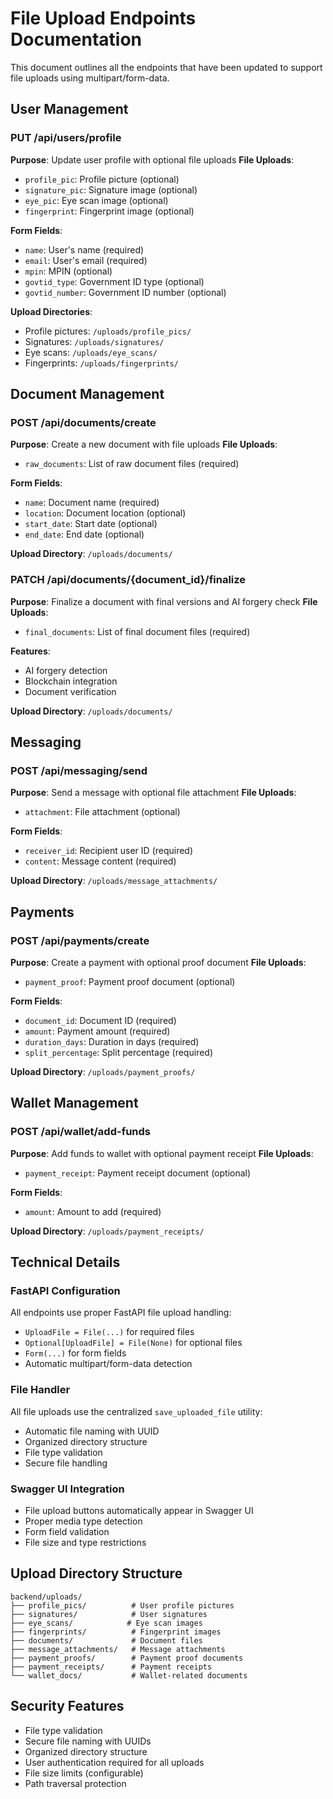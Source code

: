 # File Upload Endpoints Documentation

This document outlines all the endpoints that have been updated to support file uploads using multipart/form-data.

## User Management

### PUT /api/users/profile
**Purpose**: Update user profile with optional file uploads
**File Uploads**:
- `profile_pic`: Profile picture (optional)
- `signature_pic`: Signature image (optional)
- `eye_pic`: Eye scan image (optional)
- `fingerprint`: Fingerprint image (optional)

**Form Fields**:
- `name`: User's name (required)
- `email`: User's email (required)
- `mpin`: MPIN (optional)
- `govtid_type`: Government ID type (optional)
- `govtid_number`: Government ID number (optional)

**Upload Directories**:
- Profile pictures: `/uploads/profile_pics/`
- Signatures: `/uploads/signatures/`
- Eye scans: `/uploads/eye_scans/`
- Fingerprints: `/uploads/fingerprints/`

## Document Management

### POST /api/documents/create
**Purpose**: Create a new document with file uploads
**File Uploads**:
- `raw_documents`: List of raw document files (required)

**Form Fields**:
- `name`: Document name (required)
- `location`: Document location (optional)
- `start_date`: Start date (optional)
- `end_date`: End date (optional)

**Upload Directory**: `/uploads/documents/`

### PATCH /api/documents/{document_id}/finalize
**Purpose**: Finalize a document with final versions and AI forgery check
**File Uploads**:
- `final_documents`: List of final document files (required)

**Features**:
- AI forgery detection
- Blockchain integration
- Document verification

**Upload Directory**: `/uploads/documents/`

## Messaging

### POST /api/messaging/send
**Purpose**: Send a message with optional file attachment
**File Uploads**:
- `attachment`: File attachment (optional)

**Form Fields**:
- `receiver_id`: Recipient user ID (required)
- `content`: Message content (required)

**Upload Directory**: `/uploads/message_attachments/`

## Payments

### POST /api/payments/create
**Purpose**: Create a payment with optional proof document
**File Uploads**:
- `payment_proof`: Payment proof document (optional)

**Form Fields**:
- `document_id`: Document ID (required)
- `amount`: Payment amount (required)
- `duration_days`: Duration in days (required)
- `split_percentage`: Split percentage (required)

**Upload Directory**: `/uploads/payment_proofs/`

## Wallet Management

### POST /api/wallet/add-funds
**Purpose**: Add funds to wallet with optional payment receipt
**File Uploads**:
- `payment_receipt`: Payment receipt document (optional)

**Form Fields**:
- `amount`: Amount to add (required)

**Upload Directory**: `/uploads/payment_receipts/`

## Technical Details

### FastAPI Configuration
All endpoints use proper FastAPI file upload handling:
- `UploadFile = File(...)` for required files
- `Optional[UploadFile] = File(None)` for optional files
- `Form(...)` for form fields
- Automatic multipart/form-data detection

### File Handler
All file uploads use the centralized `save_uploaded_file` utility:
- Automatic file naming with UUID
- Organized directory structure
- File type validation
- Secure file handling

### Swagger UI Integration
- File upload buttons automatically appear in Swagger UI
- Proper media type detection
- Form field validation
- File size and type restrictions

## Upload Directory Structure
```
backend/uploads/
├── profile_pics/          # User profile pictures
├── signatures/            # User signatures
├── eye_scans/            # Eye scan images
├── fingerprints/          # Fingerprint images
├── documents/             # Document files
├── message_attachments/   # Message attachments
├── payment_proofs/        # Payment proof documents
├── payment_receipts/      # Payment receipts
└── wallet_docs/           # Wallet-related documents
```

## Security Features
- File type validation
- Secure file naming with UUIDs
- Organized directory structure
- User authentication required for all uploads
- File size limits (configurable)
- Path traversal protection




